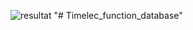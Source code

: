 ![resultat](https://user-images.githubusercontent.com/62676613/159257827-55c9a608-e9e6-441f-9576-45d24120f52b.PNG)
"# Timelec_function_database" 
